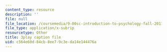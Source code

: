 ```yaml
---
content_type: resource
description: ''
file: null
file_location: /coursemedia/9-00sc-introduction-to-psychology-fall-2011/c564e60d84cb8ee79c3eda14e144476a_-cK1og4ElKE.srt
file_type: application/x-subrip
resourcetype: Other
title: 3play caption file
uid: c564e60d-84cb-8ee7-9c3e-da14e144476a
---
```

